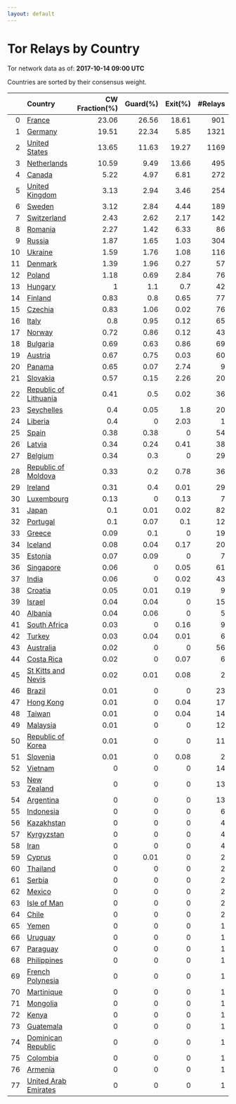 ```yaml
---
layout: default
---
```



# Tor Relays by Country

Tor network data as of: **2017-10-14 09:00 UTC**

Countries are sorted by their consensus weight.

|    | Country                                                                  |   CW Fraction(%) |   Guard(%) |   Exit(%) |   #Relays |
|---:|:-------------------------------------------------------------------------|-----------------:|-----------:|----------:|----------:|
|  0 | [France](https://atlas.torproject.org/#search/country:fr)                |            23.06 |      26.56 |     18.61 |       901 |
|  1 | [Germany](https://atlas.torproject.org/#search/country:de)               |            19.51 |      22.34 |      5.85 |      1321 |
|  2 | [United States](https://atlas.torproject.org/#search/country:us)         |            13.65 |      11.63 |     19.27 |      1169 |
|  3 | [Netherlands](https://atlas.torproject.org/#search/country:nl)           |            10.59 |       9.49 |     13.66 |       495 |
|  4 | [Canada](https://atlas.torproject.org/#search/country:ca)                |             5.22 |       4.97 |      6.81 |       272 |
|  5 | [United Kingdom](https://atlas.torproject.org/#search/country:gb)        |             3.13 |       2.94 |      3.46 |       254 |
|  6 | [Sweden](https://atlas.torproject.org/#search/country:se)                |             3.12 |       2.84 |      4.44 |       189 |
|  7 | [Switzerland](https://atlas.torproject.org/#search/country:ch)           |             2.43 |       2.62 |      2.17 |       142 |
|  8 | [Romania](https://atlas.torproject.org/#search/country:ro)               |             2.27 |       1.42 |      6.33 |        86 |
|  9 | [Russia](https://atlas.torproject.org/#search/country:ru)                |             1.87 |       1.65 |      1.03 |       304 |
| 10 | [Ukraine](https://atlas.torproject.org/#search/country:ua)               |             1.59 |       1.76 |      1.08 |       116 |
| 11 | [Denmark](https://atlas.torproject.org/#search/country:dk)               |             1.39 |       1.96 |      0.27 |        57 |
| 12 | [Poland](https://atlas.torproject.org/#search/country:pl)                |             1.18 |       0.69 |      2.84 |        76 |
| 13 | [Hungary](https://atlas.torproject.org/#search/country:hu)               |             1    |       1.1  |      0.7  |        42 |
| 14 | [Finland](https://atlas.torproject.org/#search/country:fi)               |             0.83 |       0.8  |      0.65 |        77 |
| 15 | [Czechia](https://atlas.torproject.org/#search/country:cz)               |             0.83 |       1.06 |      0.02 |        76 |
| 16 | [Italy](https://atlas.torproject.org/#search/country:it)                 |             0.8  |       0.95 |      0.12 |        65 |
| 17 | [Norway](https://atlas.torproject.org/#search/country:no)                |             0.72 |       0.86 |      0.12 |        43 |
| 18 | [Bulgaria](https://atlas.torproject.org/#search/country:bg)              |             0.69 |       0.63 |      0.86 |        69 |
| 19 | [Austria](https://atlas.torproject.org/#search/country:at)               |             0.67 |       0.75 |      0.03 |        60 |
| 20 | [Panama](https://atlas.torproject.org/#search/country:pa)                |             0.65 |       0.07 |      2.74 |         9 |
| 21 | [Slovakia](https://atlas.torproject.org/#search/country:sk)              |             0.57 |       0.15 |      2.26 |        20 |
| 22 | [Republic of Lithuania](https://atlas.torproject.org/#search/country:lt) |             0.41 |       0.5  |      0.02 |        36 |
| 23 | [Seychelles](https://atlas.torproject.org/#search/country:sc)            |             0.4  |       0.05 |      1.8  |        20 |
| 24 | [Liberia](https://atlas.torproject.org/#search/country:lr)               |             0.4  |       0    |      2.03 |         1 |
| 25 | [Spain](https://atlas.torproject.org/#search/country:es)                 |             0.38 |       0.38 |      0    |        54 |
| 26 | [Latvia](https://atlas.torproject.org/#search/country:lv)                |             0.34 |       0.24 |      0.41 |        38 |
| 27 | [Belgium](https://atlas.torproject.org/#search/country:be)               |             0.34 |       0.3  |      0    |        29 |
| 28 | [Republic of Moldova](https://atlas.torproject.org/#search/country:md)   |             0.33 |       0.2  |      0.78 |        36 |
| 29 | [Ireland](https://atlas.torproject.org/#search/country:ie)               |             0.31 |       0.4  |      0.01 |        29 |
| 30 | [Luxembourg](https://atlas.torproject.org/#search/country:lu)            |             0.13 |       0    |      0.13 |         7 |
| 31 | [Japan](https://atlas.torproject.org/#search/country:jp)                 |             0.1  |       0.01 |      0.02 |        82 |
| 32 | [Portugal](https://atlas.torproject.org/#search/country:pt)              |             0.1  |       0.07 |      0.1  |        12 |
| 33 | [Greece](https://atlas.torproject.org/#search/country:gr)                |             0.09 |       0.1  |      0    |        19 |
| 34 | [Iceland](https://atlas.torproject.org/#search/country:is)               |             0.08 |       0.04 |      0.17 |        20 |
| 35 | [Estonia](https://atlas.torproject.org/#search/country:ee)               |             0.07 |       0.09 |      0    |         7 |
| 36 | [Singapore](https://atlas.torproject.org/#search/country:sg)             |             0.06 |       0    |      0.05 |        61 |
| 37 | [India](https://atlas.torproject.org/#search/country:in)                 |             0.06 |       0    |      0.02 |        43 |
| 38 | [Croatia](https://atlas.torproject.org/#search/country:hr)               |             0.05 |       0.01 |      0.19 |         9 |
| 39 | [Israel](https://atlas.torproject.org/#search/country:il)                |             0.04 |       0.04 |      0    |        15 |
| 40 | [Albania](https://atlas.torproject.org/#search/country:al)               |             0.04 |       0.06 |      0    |         5 |
| 41 | [South Africa](https://atlas.torproject.org/#search/country:za)          |             0.03 |       0    |      0.16 |         9 |
| 42 | [Turkey](https://atlas.torproject.org/#search/country:tr)                |             0.03 |       0.04 |      0.01 |         6 |
| 43 | [Australia](https://atlas.torproject.org/#search/country:au)             |             0.02 |       0    |      0    |        56 |
| 44 | [Costa Rica](https://atlas.torproject.org/#search/country:cr)            |             0.02 |       0    |      0.07 |         6 |
| 45 | [St Kitts and Nevis](https://atlas.torproject.org/#search/country:kn)    |             0.02 |       0.01 |      0.08 |         2 |
| 46 | [Brazil](https://atlas.torproject.org/#search/country:br)                |             0.01 |       0    |      0    |        23 |
| 47 | [Hong Kong](https://atlas.torproject.org/#search/country:hk)             |             0.01 |       0    |      0.04 |        17 |
| 48 | [Taiwan](https://atlas.torproject.org/#search/country:tw)                |             0.01 |       0    |      0.04 |        14 |
| 49 | [Malaysia](https://atlas.torproject.org/#search/country:my)              |             0.01 |       0    |      0    |        12 |
| 50 | [Republic of Korea](https://atlas.torproject.org/#search/country:kr)     |             0.01 |       0    |      0    |        11 |
| 51 | [Slovenia](https://atlas.torproject.org/#search/country:si)              |             0.01 |       0    |      0.08 |         2 |
| 52 | [Vietnam](https://atlas.torproject.org/#search/country:vn)               |             0    |       0    |      0    |        14 |
| 53 | [New Zealand](https://atlas.torproject.org/#search/country:nz)           |             0    |       0    |      0    |        13 |
| 54 | [Argentina](https://atlas.torproject.org/#search/country:ar)             |             0    |       0    |      0    |        13 |
| 55 | [Indonesia](https://atlas.torproject.org/#search/country:id)             |             0    |       0    |      0    |         6 |
| 56 | [Kazakhstan](https://atlas.torproject.org/#search/country:kz)            |             0    |       0    |      0    |         4 |
| 57 | [Kyrgyzstan](https://atlas.torproject.org/#search/country:kg)            |             0    |       0    |      0    |         4 |
| 58 | [Iran](https://atlas.torproject.org/#search/country:ir)                  |             0    |       0    |      0    |         4 |
| 59 | [Cyprus](https://atlas.torproject.org/#search/country:cy)                |             0    |       0.01 |      0    |         2 |
| 60 | [Thailand](https://atlas.torproject.org/#search/country:th)              |             0    |       0    |      0    |         2 |
| 61 | [Serbia](https://atlas.torproject.org/#search/country:rs)                |             0    |       0    |      0    |         2 |
| 62 | [Mexico](https://atlas.torproject.org/#search/country:mx)                |             0    |       0    |      0    |         2 |
| 63 | [Isle of Man](https://atlas.torproject.org/#search/country:im)           |             0    |       0    |      0    |         2 |
| 64 | [Chile](https://atlas.torproject.org/#search/country:cl)                 |             0    |       0    |      0    |         2 |
| 65 | [Yemen](https://atlas.torproject.org/#search/country:ye)                 |             0    |       0    |      0    |         1 |
| 66 | [Uruguay](https://atlas.torproject.org/#search/country:uy)               |             0    |       0    |      0    |         1 |
| 67 | [Paraguay](https://atlas.torproject.org/#search/country:py)              |             0    |       0    |      0    |         1 |
| 68 | [Philippines](https://atlas.torproject.org/#search/country:ph)           |             0    |       0    |      0    |         1 |
| 69 | [French Polynesia](https://atlas.torproject.org/#search/country:pf)      |             0    |       0    |      0    |         1 |
| 70 | [Martinique](https://atlas.torproject.org/#search/country:mq)            |             0    |       0    |      0    |         1 |
| 71 | [Mongolia](https://atlas.torproject.org/#search/country:mn)              |             0    |       0    |      0    |         1 |
| 72 | [Kenya](https://atlas.torproject.org/#search/country:ke)                 |             0    |       0    |      0    |         1 |
| 73 | [Guatemala](https://atlas.torproject.org/#search/country:gt)             |             0    |       0    |      0    |         1 |
| 74 | [Dominican Republic](https://atlas.torproject.org/#search/country:do)    |             0    |       0    |      0    |         1 |
| 75 | [Colombia](https://atlas.torproject.org/#search/country:co)              |             0    |       0    |      0    |         1 |
| 76 | [Armenia](https://atlas.torproject.org/#search/country:am)               |             0    |       0    |      0    |         1 |
| 77 | [United Arab Emirates](https://atlas.torproject.org/#search/country:ae)  |             0    |       0    |      0    |         1 |